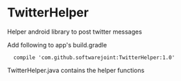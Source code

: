 # TwitterHelper
Helper android library to post twitter messages

Add following to app's build.gradle

```
  compile 'com.github.softwarejoint:TwitterHelper:1.0'
```

TwitterHelper.java contains the helper functions
